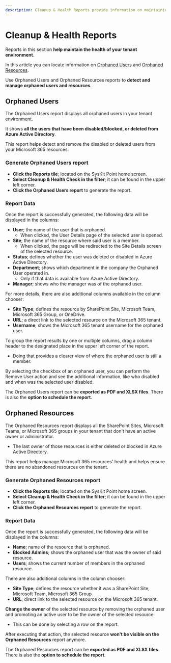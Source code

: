 ```yaml
---
description: Cleanup & Health Reports provide information on maintaining the health of your tenant environment. 
---
```


# Cleanup & Health Reports

Reports in this section **help maintain the health of your tenant environment**. 

In this article you can locate information on [Orphaned Users](#orphaned-users) and [Orphaned Resources](#orphaned-resources).

Use Orphaned Users and Orphaned Resources reports to **detect and manage orphaned users and resources**. 

## Orphaned Users

The Orphaned Users report displays all orphaned users in your tenant environment. 

It shows **all the users that have been disabled/blocked, or deleted from Azure Active Directory**. 

This report helps detect and remove the disabled or deleted users from your Microsoft 365 resources.

### Generate Orphaned Users report


 * **Click the Reports tile**; located on the SysKit Point home screen.
 * **Select Cleanup & Health Check in the filter**; it can be found in the upper left corner.
 * **Click the Orphaned Users report** to generate the report.


### Report Data

Once the report is successfully generated, the following data will be displayed in the columns:

* **User**; the name of the user that is orphaned. 
   * When clicked, the User Details page of the selected user is opened.
* **Site**; the name of the resource where said user is a member. 
   * When clicked, the page will be redirected to the Site Details screen of the selected resource.
* **Status**; defines whether the user was deleted or disabled in Azure Active Directory.
* **Department**; shows which department in the company the Orphaned User operated in. 
  * Only if that data is available from Azure Active Directory. 
* **Manager**; shows who the manager was of the orphaned user.

For more details, there are also additional columns available in the column chooser:

* **Site Type**; defines the resource by SharePoint Site, Microsoft Team, Microsoft 365 Group, or OneDrive.
* **URL**; a direct link to the selected resource on the Microsoft 365 tenant.
* **Username**; shows the Microsoft 365 tenant username for the orphaned user.

To group the report results by one or multiple columns, drag a column header to the designated place in the upper left corner of the report. 
  * Doing that provides a clearer view of where the orphaned user is still a member.

By selecting the checkbox of an orphaned user, you can perform the Remove User action and see the additional information, like who disabled and when was the selected user disabled.

The Orphaned Users report can be **exported as PDF and XLSX files**. There is also the **option to schedule the report**.

## Orphaned Resources

The Orphaned Resources report displays all the SharePoint Sites, Microsoft Teams, or Microsoft 365 groups in your tenant that don't have an active owner or administrator.

  * The last owner of those resources is either deleted or blocked in Azure Active Directory. 

This report helps manage Microsoft 365 resources' health and helps ensure there are no abandoned resources on the tenant.


### Generate Orphaned Resources report

 * **Click the Reports tile**; located on the SysKit Point home screen.
 * **Select Cleanup & Health Check in the filter**; it can be found in the upper left corner.
 * **Click the Orphaned Resources report** to generate the report.

### Report Data
Once the report is successfully generated, the following data will be displayed in the columns:

* **Name**; name of the resource that is orphaned.
* **Blocked Admins**; shows the orphaned user that was the owner of said resource.
* **Users**; shows the current number of members in the orphaned resource.

There are also additional columns in the column chooser:

* **Site Type**; defines the resource whether it was a SharePoint Site, Microsoft Team, Microsoft 365 Group
* **URL**; direct link to the selected resource on the Microsoft 365 tenant.


**Change the owner** of the selected resource by removing the orphaned user and promoting an active user to be the owner of the selected resource. 
  * This can be done by selecting a row on the report. 

After executing that action, the selected resource **won't be visible on the Orphaned Resources** report anymore.

The Orphaned Resources report can be **exported as PDF and XLSX files**. There is also the **option to schedule the report**.
